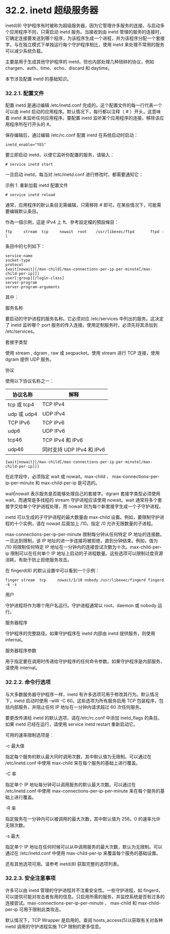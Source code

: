 # 32.2. inetd 超级服务器

inetd(8) 守护程序有时被称为超级服务器，因为它管理许多服务的连接。与启动多个应用程序不同，只需启动 inetd 服务。当接收到由 inetd 管理的服务的连接时，它确定连接要发送到哪个程序，为该程序生成一个进程，并为该程序分配一个套接字。与在独立模式下单独运行每个守护程序相比，使用 inetd 来处理不常用的服务可以减少系统负载。

主要是用于生成其他守护程序的 inetd，但也内部处理几种琐碎的协议，例如 chargen、auth、time、echo、discard 和 daytime。

本节涉及配置 inetd 的基础知识。

### 32.2.1. 配置文件

配置 inetd 是通过编辑 /etc/inetd.conf 完成的。这个配置文件的每一行代表一个可以由 inetd 启动的应用程序。默认情况下，每行都以注释（ # ）开头，这意味着 inetd 未监听任何应用程序。要配置 inetd 监听某个应用程序的连接，移除该应用程序所在行开头的 #。

保存编辑后，通过编辑 /etc/rc.conf 配置 inetd 在系统启动时启动：

```
inetd_enable="YES"
```

要立即启动 inetd，以便它监听你配置的服务，请输入：

```
# service inetd start
```

一旦启动 inetd，每当对 /etc/inetd.conf 进行修改时，都需要通知它：

示例 1. 重新加载 inetd 配置文件

```
# service inetd reload
```

通常，应用程序的默认条目无需编辑，只需移除 # 即可。在某些情况下，可能需要编辑默认条目。

作為一個示例，這是 IPv4 上 ft、參考設定檔的預設條目：

```
ftp     stream  tcp     nowait  root    /usr/libexec/ftpd       ftpd -l
```

条目中的七列如下：

```
service-name
socket-type
protocol
{wait|nowait}[/max-child[/max-connections-per-ip-per-minute[/max-child-per-ip]]]
user[:group][/login-class]
server-program
server-program-arguments
```

 其中：

 服务名称

要启动的守护进程的服务名称。它必须对应 /etc/services 中列出的服务。这决定了 inetd 监听哪个 port 服务的传入连接。使用定制服务时，必须先将其添加到 /etc/services。

 套接字类型

使用 stream , dgram , raw 或 seqpacket。使用 stream 进行 TCP 连接，使用 dgram 提供 UDP 服务。

 协议

使用以下协议名称之一：

| 协议名称    | 解释                      |
| ------------- | --------------------------- |
| tcp 或 tcp4 | TCP IPv4                  |
| udp 或 udp4 | UDP IPv4                  |
| TCP IPv6    | TCP IPv6                  |
| udp6        | UDP IPv6                  |
| tcp46       | TCP IPv4 和 IPv6          |
| udp46       | 同时支持 UDP IPv4 和 IPv6 |

`{wait|nowait}[/max-child[/max-connections-per-ip-per-minute[/max-child-per-ip]]]`

在此字段中，必须指定 wait 或 nowait。max-child 、 max-connections-per-ip-per-minute 和 max-child-per-ip 是可选的。

wait|nowait 表示服务是否能够处理自己的套接字。dgram 套接字类型必须使用 wait，而通常是多线程的 stream 守护进程应该使用 nowait。wait 通常将多个套接字交给单个守护进程处理，而 nowait 则为每个新套接字生成一个子守护进程。

inetd 可以生成的子守护进程的最大数量由 max-child 设置。例如，要限制守护进程的十个实例，请在 nowait 后面加上 /10。指定 /0 允许无限数量的子进程。

max-connections-per-ip-per-minute 限制每分钟从任何特定 IP 地址的连接数。一旦达到限制，该 IP 地址的进一步连接将被拒绝，直到分钟结束。例如，值为 /10 将限制任何特定 IP 地址在一分钟内的连接尝试次数为十次。max-child-per-ip 限制可以在任何单个 IP 地址上启动的子进程数量。这些选项可以限制过度资源消耗，有助于防止拒绝服务攻击。

在 fingerd(8) 的默认设置中可以看到一个示例：

```
finger stream  tcp     nowait/3/10 nobody /usr/libexec/fingerd fingerd -k -s
```

 用户

守护进程将作为哪个用户名运行。守护进程通常以 root，daemon 或 nobody 运行。

 服务器程序

守护程序的完整路径。如果守护程序在 inetd 内部由 inetd 提供服务，则使用 internal。

服务器程序参数

用于指定要在调用时传递给守护程序的任何命令参数。如果守护程序是内部服务，请使用 internal。

### 32.2.2. 命令行选项

与大多数服务器守护程序一样，inetd 有许多选项可用于修改其行为。默认情况下，inetd 启动时使用 -wW -C 60。这些选项为所有服务启用 TCP 包装程序，包括内部服务，并阻止任何 IP 地址在一分钟内请求超过 60 次任何服务。

要更改传递给 inetd 的默认选项，请在/etc/rc.conf 中添加 inetd_flags 的条目。如果 inetd 已经在运行，请使用 service inetd restart 重新启动它。

可用的速率限制选项是：

 -c 最大值

指定每个服务的默认最大同时调用次数，其中默认值为无限制。可以通过在 /etc/inetd.conf 中使用 max-child 来在每个服务的基础上进行覆盖。

 -C 率

指定单个 IP 地址每分钟可以调用服务的默认最大次数。可以通过在 /etc/inetd.conf 中使用 max-connections-per-ip-per-minute 来在每个服务的基础上进行覆盖。

 -R 率

指定服务在一分钟内可以被调用的最大次数，其中默认值为 256。0 的速率允许无限次数。

 -s 最大

指定单个 IP 地址在任何时候可以从中调用服务的最大次数，默认为无限制。可以通过在 /etc/inetd.conf 中使用 max-child-per-ip 来覆盖每个服务的基础设置。

还有其他选项可用。请参考 inetd(8) 获取完整的选项列表。

### 32.2.3. 安全注意事项

许多可以由 inetd 管理的守护进程并不注重安全性。一些守护进程，如 fingerd，可以提供可能对攻击者有用的信息。只启用所需的服务，并监控系统是否有过多的连接尝试。max-connections-per-ip-per-minute 、 max-child 和 max-child-per-ip 可用于限制此类攻击。

默认情况下，TCP Wrapper 是启用的。查阅 hosts_access(5)以获取有关对各种 inetd 调用的守护进程实施 TCP 限制的更多信息。
